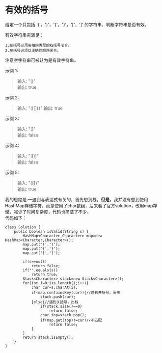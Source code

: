 # 有效的括号
给定一个只包括 '('，')'，'{'，'}'，'['，']' 的字符串，判断字符串是否有效。

有效字符串需满足：  

    1.左括号必须用相同类型的右括号闭合。  
    2.左括号必须以正确的顺序闭合。  
注意空字符串可被认为是有效字符串。

示例 1:  
> 输入: "()"  
输出: true  

示例 2:  
> 输入: "()[]{}" 
 输出: true  

示例 3:  
> 输入: "(]"  
输出: false  

示例 4:
> 输入: "([)]"  
输出: false  

示例 5:
> 输入: "{[]}"  
输出: true  

我的思路是:一遇到与表达式有关的，首先想到栈。**但是**，我并没有想到使用HashMap存储字符，而是使用了char数组，后来看了官方solution，改用map存储，减少了时间复杂度，代码也简洁了不少。  
代码如下：
```
class Solution {
    public boolean isValid(String s) {
        HashMap<Character,Character> map=new HashMap<Character,Character>();
        map.put('(',')');
        map.put('{','}');
        map.put('[',']');
        
        if(s==null)
            return false;
        if("".equals(s))
            return true;
        Stack<Character> stack=new Stack<Character>();
        for(int i=0;i<s.length();i++){
            char cur=s.charAt(i);
            if(map.containsKey(cur)){//遇到开括号，压栈
                stack.push(cur);
            }else{//遇到关括号，出栈
                if(stack.size()==0)
                    return false;
                char top=stack.pop();
                if(map.get(top)!=cur)//不匹配
                    return false;
            }
        }
        return stack.isEmpty();
    }
}
```

